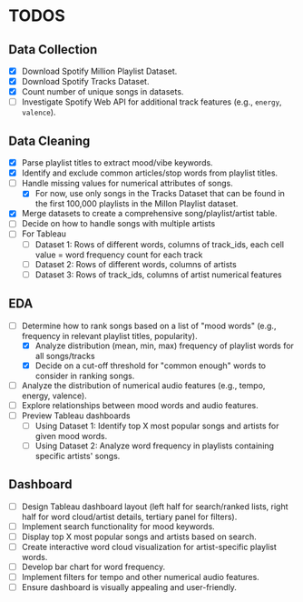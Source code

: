 # TODOS

## Data Collection

 - [x] Download Spotify Million Playlist Dataset.
 - [x] Download Spotify Tracks Dataset.
 - [x] Count number of unique songs in datasets.
 - [ ] Investigate Spotify Web API for additional track features (e.g., `energy`, `valence`).

## Data Cleaning

 - [x] Parse playlist titles to extract mood/vibe keywords.
 - [x] Identify and exclude common articles/stop words from playlist titles.
 - [ ] Handle missing values for numerical attributes of songs.
    - [x] For now, use only songs in the Tracks Dataset that can be found in the first 100,000 playlists in the Millon Playlist dataset.
 - [x] Merge datasets to create a comprehensive song/playlist/artist table.
 - [ ] Decide on how to handle songs with multiple artists
 - [ ] For Tableau
    - [ ] Dataset 1: Rows of different words, columns of track_ids, each cell value = word frequency count for each track 
    - [ ] Dataset 2: Rows of different words, columns of artists
    - [ ] Dataset 3: Rows of track_ids, columns of artist numerical features

## EDA


 - [ ] Determine how to rank songs based on a list of "mood words" (e.g., frequency in relevant playlist titles, popularity).
    - [x] Analyze distribution (mean, min, max) frequency of playlist words for all songs/tracks
    - [x] Decide on a cut-off threshold for "common enough" words to consider in ranking songs.
 - [ ] Analyze the distribution of numerical audio features (e.g., tempo, energy, valence).
 - [ ] Explore relationships between mood words and audio features.
 - [ ] Preview Tableau dashboards
    - [ ] Using Dataset 1: Identify top X most popular songs and artists for given mood words.
    - [ ] Using Dataset 2: Analyze word frequency in playlists containing specific artists' songs.

## Dashboard

 - [ ] Design Tableau dashboard layout (left half for search/ranked lists, right half for word cloud/artist details, tertiary panel for filters).
 - [ ] Implement search functionality for mood keywords.
 - [ ] Display top X most popular songs and artists based on search.
 - [ ] Create interactive word cloud visualization for artist-specific playlist words.
 - [ ] Develop bar chart for word frequency.
 - [ ] Implement filters for tempo and other numerical audio features.
 - [ ] Ensure dashboard is visually appealing and user-friendly.
